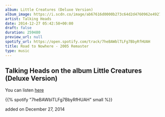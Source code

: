```yaml
---
album: Little Creatures (Deluxe Version)
album_image: https://i.scdn.co/image/ab67616d0000b273c64d2d4760962e4927527b2b
artist: Talking Heads
date: 2014-12-27 05:42:58+00:00
draft: false
duration: 259480
preview_url: null
spotify_url: https://open.spotify.com/track/7heBAWblTLFg7BbyRfHUAH
title: Road to Nowhere - 2005 Remaster
type: music
---
```



## Talking Heads on the album Little Creatures (Deluxe Version)

You can listen [here](https://open.spotify.com/track/7heBAWblTLFg7BbyRfHUAH)

{{% spotify "7heBAWblTLFg7BbyRfHUAH" small %}}

added on December 27, 2014